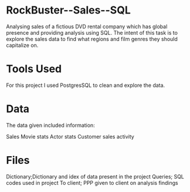 # RockBuster--Sales--SQL
Analysing sales of a fictious DVD rental company which has global presence and providing analysis using SQL. The intent of this task is to explore the sales data to find what regions and film genres they should capitalize on.

# Tools Used
For this project I used PostgresSQL to clean and explore the data.

# Data
The data given included information:

Sales
Movie stats
Actor stats
Customer sales activity

# Files
Dictionary;Dictionary and idex of data present in the project
Queries; SQL codes used in project
To client; PPP given to client on analysis findings
